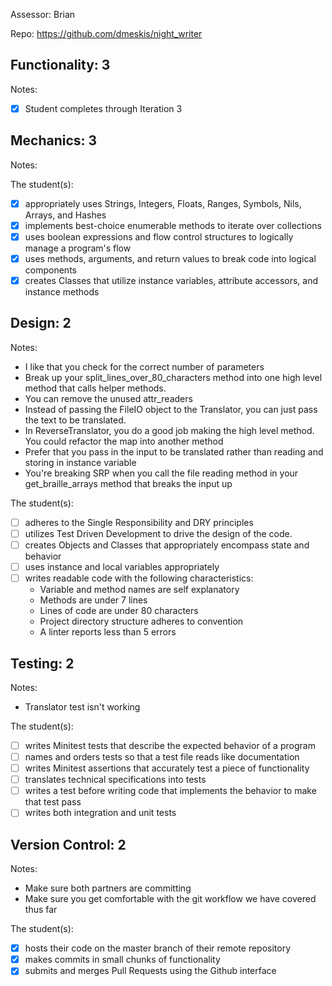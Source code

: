 Assessor: Brian

Repo: https://github.com/dmeskis/night_writer

## Functionality: 3

Notes:

- [x] Student completes through Iteration 3

## Mechanics: 3

Notes:

The student(s):

- [x] appropriately uses Strings, Integers, Floats, Ranges, Symbols, Nils, Arrays, and Hashes
- [x] implements best-choice enumerable methods to iterate over collections
- [x] uses boolean expressions and flow control structures to logically manage a program's flow
- [x] uses methods, arguments, and return values to break code into logical components
- [x] creates Classes that utilize instance variables, attribute accessors, and instance methods

## Design: 2

Notes:

* I like that you check for the correct number of parameters
* Break up your split_lines_over_80_characters method into one high level method that calls helper methods.
* You can remove the unused attr_readers
* Instead of passing the FileIO object to the Translator, you can just pass the text to be translated.
* In ReverseTranslator, you do a good job making the high level method. You could refactor the map into another method
* Prefer that you pass in the input to be translated rather than reading and storing in instance variable
* You're breaking SRP when you call the file reading method in your get_braille_arrays method that breaks the input up

The student(s):

- [ ] adheres to the Single Responsibility and DRY principles
- [ ] utilizes Test Driven Development to drive the design of the code.
- [ ] creates Objects and Classes that appropriately encompass state and behavior
- [ ] uses instance and local variables appropriately
- [ ] writes readable code with the following characteristics:
    * Variable and method names are self explanatory
    * Methods are under 7 lines
    * Lines of code are under 80 characters
    * Project directory structure adheres to convention
    * A linter reports less than 5 errors

## Testing: 2

Notes:

* Translator test isn't working

The student(s):

- [ ] writes Minitest tests that describe the expected behavior of a program
- [ ] names and orders tests so that a test file reads like documentation
- [ ] writes Minitest assertions that accurately test a piece of functionality
- [ ] translates technical specifications into tests
- [ ] writes a test before writing code that implements the behavior to make that test pass
- [ ] writes both integration and unit tests

## Version Control: 2

Notes:

* Make sure both partners are committing
* Make sure you get comfortable with the git workflow we have covered thus far

The student(s):

- [x] hosts their code on the master branch of their remote repository
- [x] makes commits in small chunks of functionality
- [x] submits and merges Pull Requests using the Github interface
